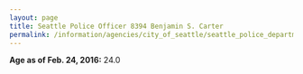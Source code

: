 ```yaml
---
layout: page
title: Seattle Police Officer 8394 Benjamin S. Carter
permalink: /information/agencies/city_of_seattle/seattle_police_department/copbook/8394/
---
```


**Age as of Feb. 24, 2016:** 24.0

